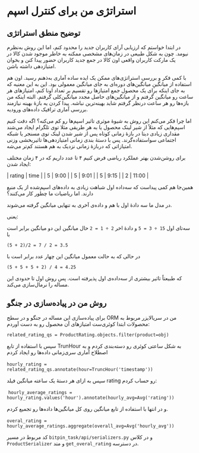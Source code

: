 # استراتژی من برای کنترل اسپم


## توضیح منطق استراتژی


در ابتدا خواستم که ارزیابی آرای کاربران جدید را محدود کنم، اما این روش به‌نظرم نیومد. چون به شکل طبیعی در زمان‌های مشخصی ممکنه به خاطر موجود شدن کالا در یک مارکت کاربران واقعی اون کالا در جمع جدید کاربران حضور پیدا کنن و بخوان امتیازدهی داشته باشن.

با کمی فکر و بررسی استراتژی‌های ممکن یک ایده ساده آماری به‌ذهنم رسید. اون هم استفاده از میانگینِ میانگین‌های دوره‌ای به جای میانگین معمولی بود. این به این معنیه که به جای اینکه برای یک محصول جمع امتیازها رو تقسیم بر تعداد اونا کنم، امتیازهای هر ساعت رو میانگین گرفتم و از میانگین‌های حاصل مجدد میانگین‌کلی گرفتم. البته اینکه من بازه‌ها رو هر ساعت درنظر گرفتم شاید بهینه‌ترین نباشه. پیدا کردن یه بازهٔ بهینه نیازمند بررسی آماری ترافیک داده‌های ورودیه.

اما چرا فکر می‌کنم این روش به شیوهٔ موثری تاثیر اسپم‌ها رو کم می‌کنه؟ اگه دقت کنیم اسپم‌هایی که مثلاً از شیر لینک محصول یا به هر طریقی مثلا توی تلگرام ایجاد می‌شند مقداری زیادی دیتا در بازهٔ زمانی کوتاه پس از شیر شدن لینک توی مسنجر یا شبکه اجتماعی سواستفاده‌گرند. پس با دستهٔ بندی زمانی امتیازدهی‌ها تاثیر‌بخشی وزنی امتیازاتی که دربازهٔ زمانی نزدیک به هم هستند کم‌تر می‌شه. 

برای روشن‌شدن بهتر عملکرد ریاضی فرض کنیم ۴ تا عدد داریم که در ۴ زمان مختلف ایجاد شدن:

| rating | time | 
|   5  | 9:00 |
|   5  | 9:01 |
|   5  | 9:15 |
|   2  | 11:00 |

همین‌جا هم کمی پیداست که سه‌داده اول شباهت زیادی به داده‌های اسپم‌شده از یک منبع دارند. اما ریاضیات ما چطور کار می‌کنند؟

در مدل ما سه دادهٔ اول با هم و داده‌ی آخری به تنهایی میانگین گرفته می‌شوند.

یعنی:

سه‌تای اول
 `15 ÷ 3 = 5`
و دادهٔ اخر 
 `2 ÷ 1 = 2`
 حال میانگین این دو میانگین برابر است با

 `(5 + 2)/2 = 7 / 2 = 3.5`

 در حالی که به حالت معمول میانگین این چهار عدد برابر است با 

`(5 + 5 + 5 + 2) / 4 = 4.25‍`

که طبیعتاً تاثیر بیشتری از سه‌داده‌ی اول پذیرفته است. پس روش اول تا حدودی این مساله را نرمال‌سازی می‌کند.

## روش من در پیاده‌سازی در جنگو

برای پیاده‌سازی این مساله در جنگو و در سطح ORM من در سریالایزر مربوط به محصولات ابتدا کوئری‌ست امتیازهای آن محصول رو به دست آوردم:

```related_rating_qs = ProductRating.objects.filter(product=obj)```

سپس با استفاده از تابع TrunHour به شکل ساعتی کوئری رو دسته‌بندی کردم و به اصطلاح آماری سری‌زمانی داده‌ها رو ایجاد کردم


‍‍‍```hourly_rating = related_rating_qs.annotate(hour=TruncHour('timestamp'))```

سپس به ازای هر دستهٔ یک ساعته میانگین فیلد rating رو حساب کردم:

‍‍
```hourly_average_ratings = hourly_rating.values('hour').annotate(hourly_avg=Avg('rating'))```

و در انتها با استفاده از تابع میانگین روی کل میانگین‌ها داده‌ها رو تجمیع کردم.

‍‍‍```overal_rating = hourly_average_ratings.aggregate(overall_avg=Avg('hourly_avg'))```

کد مربوط در مسیر `bitpin_task/api/serializers.py` و در کلاس ‍`ProductSerializer` و متد `get_overal_rating` در دسترسه.